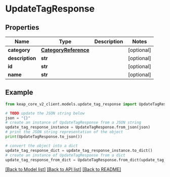 # UpdateTagResponse


## Properties

Name | Type | Description | Notes
------------ | ------------- | ------------- | -------------
**category** | [**CategoryReference**](CategoryReference.md) |  | [optional] 
**description** | **str** |  | [optional] 
**id** | **str** |  | [optional] 
**name** | **str** |  | [optional] 

## Example

```python
from keap_core_v2_client.models.update_tag_response import UpdateTagResponse

# TODO update the JSON string below
json = "{}"
# create an instance of UpdateTagResponse from a JSON string
update_tag_response_instance = UpdateTagResponse.from_json(json)
# print the JSON string representation of the object
print(UpdateTagResponse.to_json())

# convert the object into a dict
update_tag_response_dict = update_tag_response_instance.to_dict()
# create an instance of UpdateTagResponse from a dict
update_tag_response_from_dict = UpdateTagResponse.from_dict(update_tag_response_dict)
```
[[Back to Model list]](../README.md#documentation-for-models) [[Back to API list]](../README.md#documentation-for-api-endpoints) [[Back to README]](../README.md)


